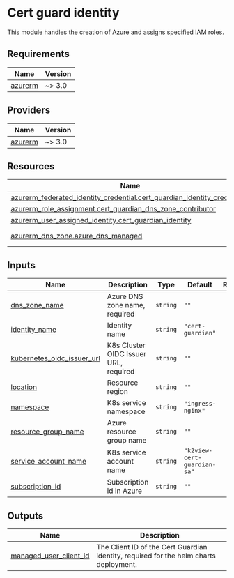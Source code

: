 # Cert guard identity

This module handles the creation of Azure and assigns specified IAM roles.

## Requirements
| Name | Version |
|------|---------|
| <a name="requirement_azurerm"></a> [azurerm](#requirement\_azurerm) | ~> 3.0 |

## Providers
| Name | Version |
|------|---------|
| <a name="provider_azurerm"></a> [azurerm](#provider\_azurerm) | ~> 3.0 |

## Resources
| Name | Type |
|------|------|
| [azurerm_federated_identity_credential.cert_guardian_identity_credentials](https://registry.terraform.io/providers/hashicorp/azurerm/latest/docs/resources/federated_identity_credential) | resource |
| [azurerm_role_assignment.cert_guardian_dns_zone_contributor](https://registry.terraform.io/providers/hashicorp/azurerm/latest/docs/resources/role_assignment) | resource |
| [azurerm_user_assigned_identity.cert_guardian_identity](https://registry.terraform.io/providers/hashicorp/azurerm/latest/docs/resources/user_assigned_identity) | resource |
| [azurerm_dns_zone.azure_dns_managed](https://registry.terraform.io/providers/hashicorp/azurerm/latest/docs/data-sources/dns_zone) | data source |

## Inputs
| Name | Description | Type | Default | Required |
|------|-------------|------|---------|:--------:|
| <a name="input_dns_zone_name"></a> [dns\_zone\_name](#input\_dns\_zone\_name) | Azure DNS zone name, required | `string` | `""` | no |
| <a name="input_identity_name"></a> [identity\_name](#input\_identity\_name) | Identity name | `string` | `"cert-guardian"` | no |
| <a name="input_kubernetes_oidc_issuer_url"></a> [kubernetes\_oidc\_issuer\_url](#input\_kubernetes\_oidc\_issuer\_url) | K8s Cluster OIDC Issuer URL, required | `string` | `""` | no |
| <a name="input_location"></a> [location](#input\_location) | Resource region | `string` | `""` | no |
| <a name="input_namespace"></a> [namespace](#input\_namespace) | K8s service namespace | `string` | `"ingress-nginx"` | no |
| <a name="input_resource_group_name"></a> [resource\_group\_name](#input\_resource\_group\_name) | Azure resource group name | `string` | `""` | no |
| <a name="input_service_account_name"></a> [service\_account\_name](#input\_service\_account\_name) | K8s service account name | `string` | `"k2view-cert-guardian-sa"` | no |
| <a name="input_subscription_id"></a> [subscription\_id](#input\_subscription\_id) | Subscription id in Azure | `string` | `""` | no |

## Outputs
| Name | Description |
|------|-------------|
| <a name="output_managed_user_client_id"></a> [managed\_user\_client\_id](#output\_managed\_user\_client\_id) | The Client ID of the Cert Guardian identity, required for the helm charts deployment. |
